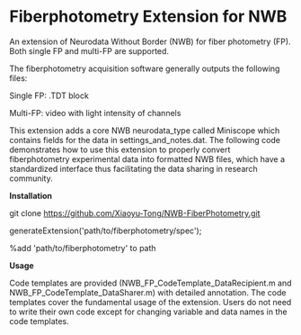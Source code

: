 # Fiberphotometry Extension for NWB

An extension of Neurodata Without Border (NWB) for fiber photometry (FP). Both single FP and multi-FP are supported.

The fiberphotometry acquisition software generally outputs the following files:

Single FP:
.TDT block

Multi-FP:
video with light intensity of channels

This extension adds a core NWB neurodata_type called Miniscope which contains fields for the data in settings_and_notes.dat. The following code demonstrates how to use this extension to properly convert fiberphotometry experimental data into formatted NWB files, which have a standardized interface thus facilitating the data sharing in research community. 

**Installation**

git clone https://github.com/Xiaoyu-Tong/NWB-FiberPhotometry.git

generateExtension('path/to/fiberphotometry/spec');

%add 'path/to/fiberphotometry' to path

**Usage**

Code templates are provided (NWB_FP_CodeTemplate_DataRecipient.m and NWB_FP_CodeTemplate_DataSharer.m) with detailed annotation. The code templates cover the fundamental usage of the extension. Users do not need to write their own code except for changing variable and data names in the code templates.

